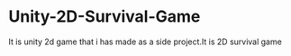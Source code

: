# Unity-2D-Survival-Game
It is unity 2d game that i has made as a side project.It is 2D survival  game
